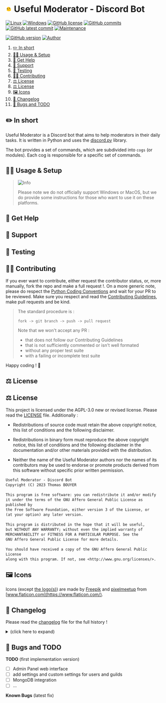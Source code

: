 # <img src="assets/images/useful_moderator.png" alt="icon" width="4%"/> Useful Moderator - Discord Bot

[![Linux](https://svgshare.com/i/Zhy.svg)](https://docs.microsoft.com/en-us/windows/wsl/tutorials/gui-apps)
[![Windows](https://svgshare.com/i/ZhY.svg)](https://svgshare.com/i/ZhY.svg)
[![GitHub license](https://img.shields.io/github/license/ThomasByr/useful-moderator)](https://github.com/ThomasByr/useful-moderator/blob/master/LICENSE)
[![GitHub commits](https://badgen.net/github/commits/ThomasByr/useful-moderator)](https://GitHub.com/ThomasByr/useful-moderator/commit/)
[![GitHub latest commit](https://badgen.net/github/last-commit/ThomasByr/useful-moderator)](https://gitHub.com/ThomasByr/useful-moderator/commit/)
[![Maintenance](https://img.shields.io/badge/maintained%3F-yes-green.svg)](https://GitHub.com/ThomasByr/useful-moderator/graphs/commit-activity)

[![GitHub version](https://badge.fury.io/gh/ThomasByr%2Fuseful-moderator.svg)](https://github.com/ThomasByr/useful-moderator)
[![Author](https://img.shields.io/badge/author-@ThomasByr-blue)](https://github.com/ThomasByr)

1. [✏️ In short](#️-in-short)
2. [👩‍🏫 Usage \& Setup](#-usage--setup)
3. [💁 Get Help](#-get-help)
4. [🔰 Support](#-support)
5. [🧪 Testing](#-testing)
6. [🧑‍🏫 Contributing](#-contributing)
7. [⚖️ License](#️-license)
8. [⚖️ License](#️-license-1)
9. [🖼️ Icons](#️-icons)
10. [🔄 Changelog](#-changelog)
11. [🐛 Bugs and TODO](#-bugs-and-todo)

## ✏️ In short

Useful Moderator is a Discord bot that aims to help moderators in their daily tasks. It is written in Python and uses the [discord.py](https://discordpy.readthedocs.io/en/latest) library.

The bot provides a set of commands, which are subdivided into `cogs` (or modules). Each cog is responsible for a specific set of commands.

## 👩‍🏫 Usage & Setup

> <picture>
>   <source media="(prefers-color-scheme: light)" srcset="https://raw.githubusercontent.com/Mqxx/GitHub-Markdown/main/blockquotes/badge/light-theme/info.svg">
>   <img alt="Info" src="https://raw.githubusercontent.com/Mqxx/GitHub-Markdown/main/blockquotes/badge/dark-theme/info.svg">
> </picture><br>
>
> Please note we do not officially support Windows or MacOS, but we do provide some instructions for those who want to use it on these platforms.

## 💁 Get Help

## 🔰 Support

## 🧪 Testing

## 🧑‍🏫 Contributing

If you ever want to contribute, either request the contributor status, or, more manually, fork the repo and make a full request !. On a more generic note, please do respect the [Python Coding Conventions](https://www.python.org/dev/peps/pep-0008/) and wait for your PR to be reviewed. Make sure you respect and read the [Contributing Guidelines](.github/CONTRIBUTING.md), make pull requests and be kind.

> The standard procedure is :
>
> ```txt
> fork -> git branch -> push -> pull request
> ```
>
> Note that we won't accept any PR :
>
> - that does not follow our Contributing Guidelines
> - that is not sufficiently commented or isn't well formated
> - without any proper test suite
> - with a failing or incomplete test suite

Happy coding ! 🙂

## ⚖️ License

## ⚖️ License

This project is licensed under the AGPL-3.0 new or revised license. Please read the [LICENSE](LICENSE.md) file. Additionally :

- Redistributions of source code must retain the above copyright notice, this list of conditions and the following disclaimer.

- Redistributions in binary form must reproduce the above copyright notice, this list of conditions and the following disclaimer in the documentation and/or other materials provided with the distribution.

- Neither the name of the Useful Moderator authors nor the names of its contributors may be used to endorse or promote products derived from this software without specific prior written permission.

```LICENSE
Useful Moderator - Discord Bot
Copyright (C) 2023 Thomas BOUYER

This program is free software: you can redistribute it and/or modify
it under the terms of the GNU Affero General Public License as published by
the Free Software Foundation, either version 3 of the License, or
(at your option) any later version.

This program is distributed in the hope that it will be useful,
but WITHOUT ANY WARRANTY; without even the implied warranty of
MERCHANTABILITY or FITNESS FOR A PARTICULAR PURPOSE. See the
GNU Affero General Public License for more details.

You should have received a copy of the GNU Affero General Public License
along with this program. If not, see <http://www.gnu.org/licenses/>.
```

## 🖼️ Icons

Icons (except [the logo(s)](assets/images/usefull_moderator.png)) are made by [Freepik](https://www.flaticon.com/authors/freepik) and [pixelmeetup](https://www.flaticon.com/authors/pixelmeetup) from [www.flaticon.com](https://www.flaticon.com/).

## 🔄 Changelog

Please read the [changelog](changelog.md) file for the full history !

<details>
    <summary> (click here to expand) </summary>

</details>

## 🐛 Bugs and TODO

**TODO** (first implementation version)

- [ ] Admin Panel web interface
- [ ] add settings and custom settings for users and guilds
- [ ] MongoDB integration
- [ ] ...

**Known Bugs** (latest fix)
